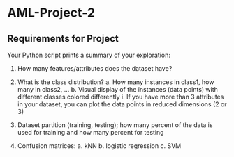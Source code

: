 # AML-Project-2
## Requirements for Project

Your Python script prints a summary of your exploration:
 1. How many features/attributes does the dataset have?
 
 2. What is the class distribution?
  a. How many instances in class1, how many in class2, …
  b. Visual display of the instances (data points) with different classes colored differently
    i. If you have more than 3 attributes in your dataset, you can plot the data points in reduced dimensions (2 or 3)
 
 3. Dataset partition (training, testing); how many percent of the data is used for training and how many percent for testing
 
 4. Confusion matrices:
   a. kNN
   b. logistic regression
   c. SVM


